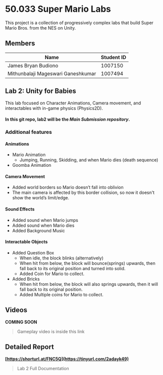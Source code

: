 # 50.033 Super Mario Labs
This project is a collection of progressively complex labs that build Super Mario Bros. from the NES on Unity.

## Members
| Name         | Student ID   |
|--------------|--------------|
| James Bryan Budiono     | 1007150     |
| Mithunbalaji Mageswari Ganeshkumar  | 1007494     |


## Lab 2: Unity for Babies
This lab focused on Character Animations, Camera movement, and interactables with in-game physics (Physics2D).

#### In this git repo, **lab2** will be the *Main Submission repository*.

### Additional features
#### Animations
- Mario Animation
  - Jumping, Running, Skidding, and when Mario dies (death sequence)
- Goomba Animation

#### Camera Movement
- Added world borders so Mario doesn’t fall into oblivion
- The main camera is affected by this border collision,  so now it doesn't show the world’s limit/edge.

#### Sound Effects
- Added sound when Mario jumps
- Added sound when Mario dies
- Added Background Music

#### Interactable Objects
- Added Question Box
  - When idle, the block blinks (alternatively)
  - When hit from below, the block will bounce(springs) upwards, then fall back to its original position and turned into solid.
  - Added Coin for Mario to collect.
- Added Bricks
  - When hit from below, the block will also springs upwards, then it will fall back to its original position.
  - Added Multiple coins for Mario to collect.

## Videos
**COMING SOON**
> Gameplay video is inside this link

## Detailed Report
**[https://shorturl.at/FNC5Q](https://tinyurl.com/2adayk49)**
> Lab 2 Full Documentation

